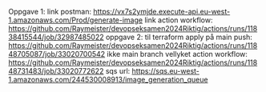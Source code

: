 Oppgave 1:
  link postman: https://vx7s2ymjde.execute-api.eu-west-1.amazonaws.com/Prod/generate-image
  link action workflow: https://github.com/Raymeister/devopseksamen2024Riktig/actions/runs/11838415544/job/32987485022
oppgave 2:
  til terraform apply på main push: https://github.com/Raymeister/devopseksamen2024Riktig/actions/runs/11848705087/job/33020700542
  ikke main branch vellyket action workflow: https://github.com/Raymeister/devopseksamen2024Riktig/actions/runs/11848731483/job/33020772622
  sqs url: https://sqs.eu-west-1.amazonaws.com/244530008913/image_generation_queue
